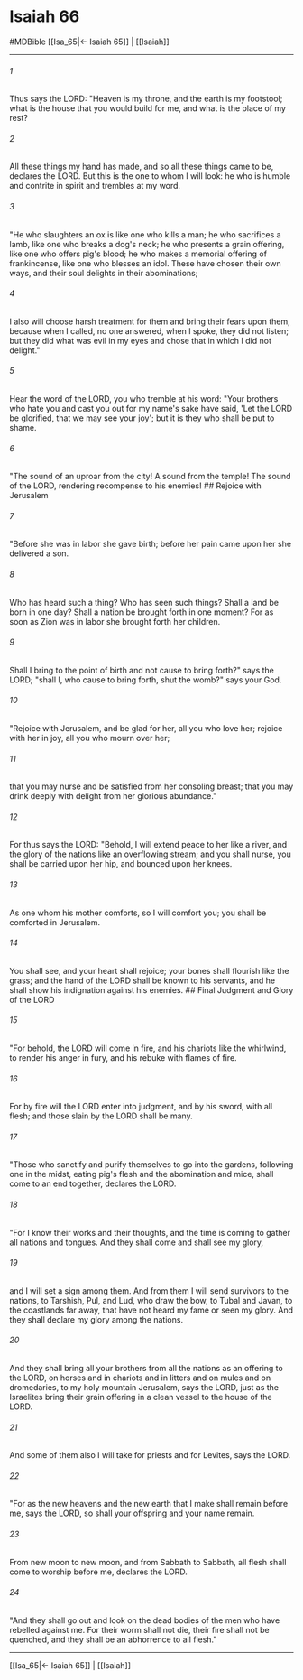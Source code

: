 # Isaiah 66
#MDBible
[[Isa_65|← Isaiah 65]] | [[Isaiah]]

***

###### 1 
Thus says the LORD: "Heaven is my throne, and the earth is my footstool; what is the house that you would build for me, and what is the place of my rest? 

###### 2 
All these things my hand has made, and so all these things came to be, declares the LORD. But this is the one to whom I will look: he who is humble and contrite in spirit and trembles at my word. 

###### 3 
"He who slaughters an ox is like one who kills a man; he who sacrifices a lamb, like one who breaks a dog's neck; he who presents a grain offering, like one who offers pig's blood; he who makes a memorial offering of frankincense, like one who blesses an idol. These have chosen their own ways, and their soul delights in their abominations; 

###### 4 
I also will choose harsh treatment for them and bring their fears upon them, because when I called, no one answered, when I spoke, they did not listen; but they did what was evil in my eyes and chose that in which I did not delight." 

###### 5 
Hear the word of the LORD, you who tremble at his word: "Your brothers who hate you and cast you out for my name's sake have said, 'Let the LORD be glorified, that we may see your joy'; but it is they who shall be put to shame. 

###### 6 
"The sound of an uproar from the city! A sound from the temple! The sound of the LORD, rendering recompense to his enemies! ## Rejoice with Jerusalem 

###### 7 
"Before she was in labor she gave birth; before her pain came upon her she delivered a son. 

###### 8 
Who has heard such a thing? Who has seen such things? Shall a land be born in one day? Shall a nation be brought forth in one moment? For as soon as Zion was in labor she brought forth her children. 

###### 9 
Shall I bring to the point of birth and not cause to bring forth?" says the LORD; "shall I, who cause to bring forth, shut the womb?" says your God. 

###### 10 
"Rejoice with Jerusalem, and be glad for her, all you who love her; rejoice with her in joy, all you who mourn over her; 

###### 11 
that you may nurse and be satisfied from her consoling breast; that you may drink deeply with delight from her glorious abundance." 

###### 12 
For thus says the LORD: "Behold, I will extend peace to her like a river, and the glory of the nations like an overflowing stream; and you shall nurse, you shall be carried upon her hip, and bounced upon her knees. 

###### 13 
As one whom his mother comforts, so I will comfort you; you shall be comforted in Jerusalem. 

###### 14 
You shall see, and your heart shall rejoice; your bones shall flourish like the grass; and the hand of the LORD shall be known to his servants, and he shall show his indignation against his enemies. ## Final Judgment and Glory of the LORD 

###### 15 
"For behold, the LORD will come in fire, and his chariots like the whirlwind, to render his anger in fury, and his rebuke with flames of fire. 

###### 16 
For by fire will the LORD enter into judgment, and by his sword, with all flesh; and those slain by the LORD shall be many. 

###### 17 
"Those who sanctify and purify themselves to go into the gardens, following one in the midst, eating pig's flesh and the abomination and mice, shall come to an end together, declares the LORD. 

###### 18 
"For I know their works and their thoughts, and the time is coming to gather all nations and tongues. And they shall come and shall see my glory, 

###### 19 
and I will set a sign among them. And from them I will send survivors to the nations, to Tarshish, Pul, and Lud, who draw the bow, to Tubal and Javan, to the coastlands far away, that have not heard my fame or seen my glory. And they shall declare my glory among the nations. 

###### 20 
And they shall bring all your brothers from all the nations as an offering to the LORD, on horses and in chariots and in litters and on mules and on dromedaries, to my holy mountain Jerusalem, says the LORD, just as the Israelites bring their grain offering in a clean vessel to the house of the LORD. 

###### 21 
And some of them also I will take for priests and for Levites, says the LORD. 

###### 22 
"For as the new heavens and the new earth that I make shall remain before me, says the LORD, so shall your offspring and your name remain. 

###### 23 
From new moon to new moon, and from Sabbath to Sabbath, all flesh shall come to worship before me, declares the LORD. 

###### 24 
"And they shall go out and look on the dead bodies of the men who have rebelled against me. For their worm shall not die, their fire shall not be quenched, and they shall be an abhorrence to all flesh." 

***

[[Isa_65|← Isaiah 65]] | [[Isaiah]]
